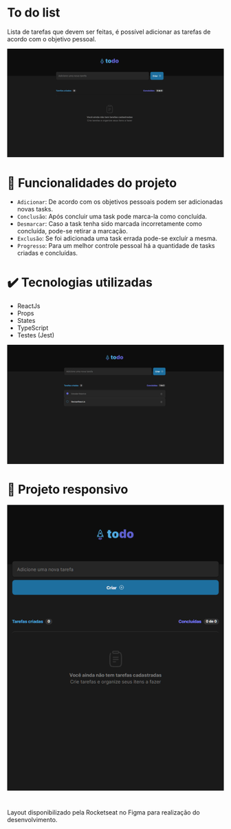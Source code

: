 # To do list

Lista de tarefas que devem ser feitas, é possível adicionar as tarefas de acordo com o objetivo pessoal.

![Página inicial do projeto](https://github.com/anamandello/Desafio-to-do-list/blob/main/public/ImagesReadme/ToDoList01.PNG)

# :hammer: Funcionalidades do projeto

- `Adicionar`: De acordo com os objetivos pessoais podem ser adicionadas novas tasks.
- `Conclusão`: Após concluir uma task pode marca-la como concluída.
- `Desmarcar`: Caso a task tenha sido marcada incorretamente como concluída, pode-se retirar a marcação.
- `Exclusão`: Se foi adicionada uma task errada pode-se excluír a mesma.
- `Progresso`: Para um melhor controle pessoal há a quantidade de tasks criadas e concluídas.

# :heavy_check_mark: Tecnologias utilizadas
<ul>
  <li>ReactJs</li>
  <li>Props</li>
  <li>States</li>
  <li>TypeScript</li>
  <li>Testes (Jest)</li>
</ul>

![Página do projeto com funcionalidades](https://github.com/anamandello/Desafio-to-do-list/blob/main/public/ImagesReadme/ToDoList02.PNG)

# :iphone: Projeto responsivo
![Página do projeto com funcionalidades](https://github.com/anamandello/Desafio-to-do-list/blob/main/public/ImagesReadme/ToDoList03.PNG)

# 
Layout disponibilizado pela Rocketseat no Figma para realização do desenvolvimento.
